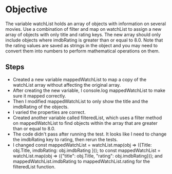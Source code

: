 # Objective
The variable watchList holds an array of objects with information on several movies. Use a combination of filter and map on watchList to assign a new array of objects with only title and rating keys. The new array should only include objects where imdbRating is greater than or equal to 8.0. Note that the rating values are saved as strings in the object and you may need to convert them into numbers to perform mathematical operations on them.

## Steps
- Created a new variable mappedWatchList to map a copy of the watchList array without affecting the original array.
- After creating the new variable, I console.log mappedWatchList to make sure it mapped correctly.
- Then I modified mappedWatchList to only show the title and the imdbRating of the objects.
- I varied the properties are correct.
- Created another variable called filteredList, which uses a filter method on mappedWatchList to find objects within the array that are greater than or equal to 8.0.
- The code didn't pass after running the test.  It looks like I need to change the imdbRating key to rating, then rerun the tests.
- I changed const mappedWatchList = watchList.map(obj => ({Title: obj.Title, imdbRating: obj.imdbRating })); to const mappedWatchList = watchList.map(obj => ({"title": obj.Title, "rating": obj.imdbRating})); and mappedWatchList.imdbRating to mappedWatchList.rating for the filteredList function.